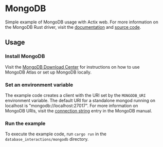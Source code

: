 # MongoDB

Simple example of MongoDB usage with Actix web. For more information on the MongoDB Rust driver,
visit the [documentation](https://docs.rs/mongodb/2.0.0/mongodb/index.html) and
[source code](https://github.com/mongodb/mongo-rust-driver).

## Usage

### Install MongoDB

Visit the [MongoDB Download Center](https://www.mongodb.com/try) for instructions on how to use
MongoDB Atlas or set up MongoDB locally.

### Set an environment variable

The example code creates a client with the URI set by the `MONGODB_URI` environment variable. The
default URI for a standalone mongod running on localhost is "mongodb://localhost:27017". For more
information on MongoDB URIs, visit the
[connection string](https://docs.mongodb.com/manual/reference/connection-string/) entry in the
MongoDB manual.

### Run the example

To execute the example code, run `cargo run` in the `database_interactions/mongodb` directory.

